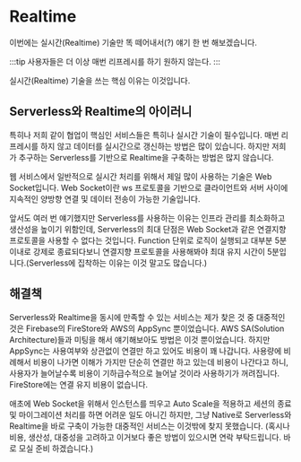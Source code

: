 # Realtime

이번에는 실시간(Realtime) 기술만 똑 떼어내서(?) 얘기 한 번 해보겠습니다.

:::tip
사용자들은 더 이상 매번 리프레시를 하기 원하지 않는다.
:::

실시간(Realtime) 기술을 쓰는 핵심 이유는 이것입니다.

## Serverless와 Realtime의 아이러니

특히나 저희 같이 협업이 핵심인 서비스들은 특히나 실시간 기술이 필수입니다. 매번 리프레시를 하지 않고 데이터를 실시간으로 갱신하는 방법은 많이 있습니다. 하지만 저희가 추구하는 Serverless를 기반으로 Realtime을 구축하는 방법은 많지 않습니다.

웹 서비스에서 일반적으로 실시간 처리를 위해서 제일 많이 사용하는 기술은 Web Socket입니다. Web Socket이란 ws 프로토콜을 기반으로 클라이언트와 서버 사이에 지속적인 양방향 연결 및 데이터 전송이 가능한 기술입니다.

앞서도 여러 번 얘기했지만 Serverless를 사용하는 이유는 인프라 관리를 최소화하고 생산성을 높이기 위함인데, Serverless의 최대 단점은 Web Socket과 같은 연결지향 프로토콜을 사용할 수 없다는 것입니다. Function 단위로 로직이 실행되고 대부분 5분 이내로 강제로 종료되다보니 연결지향 프로토콜을 사용해봐야 최대 유지 시간이 5분입니다.(Serverless에 집착하는 이유는 이것 말고도 많습니다.)


## 해결책

Serverless와 Realtime을 동시에 만족할 수 있는 서비스는 제가 찾은 것 중 대중적인 것은 Firebase의 FireStore와 AWS의 AppSync 뿐이었습니다. AWS SA(Solution Architecture)들과 미팅을 해서 얘기해보아도 방법은 이것 뿐이었습니다. 하지만 AppSync는 사용여부와 상관없이 연결만 하고 있어도 비용이 꽤 나갑니다. 사용량에 비례해서 비용이 나가면 이해가 가지만 단순히 연결만 하고 있는데 비용이 나간다고 하니, 사용자가 늘어날수록 비용이 기하급수적으로 늘어날 것이라 사용하기가 꺼려집니다. FireStore에는 연결 유지 비용이 없습니다.

애초에 Web Socket을 위해서 인스턴스를 띄우고 Auto Scale을 적용하고 세션의 종료 및 마이그레이션 처리를 하면 어려운 일도 아니긴 하지만, 그냥 Native로 Serverless와 Realtime을 바로 구축이 가능한 대중적인 서비스는 이것밖에 찾지 못했습니다. (혹시나 비용, 생산성, 대중성을 고려하고 이거보다 좋은 방법이 있으시면 연락 부탁드립니다. 바로 모실 준비 하겠습니다.)
